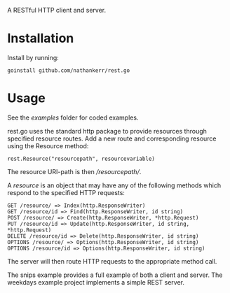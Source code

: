 A RESTful HTTP client and server.


Installation
============

Install by running:

	goinstall github.com/nathankerr/rest.go


Usage
=====

See the *examples* folder for coded examples.

rest.go uses the standard http package to provide resources through specified resource routes. Add a new route and corresponding resource using the Resource method:

	rest.Resource("resourcepath", resourcevariable)

The resource URI-path is then */resourcepath/*.

A *resource* is an object that may have any of the following methods which respond to the specified HTTP requests:

	GET /resource/ => Index(http.ResponseWriter)
	GET /resource/id => Find(http.ResponseWriter, id string)
	POST /resource/ => Create(http.ResponseWriter, *http.Request)
	PUT /resource/id => Update(http.ResponseWriter, id string, *http.Request)
	DELETE /resource/id => Delete(http.ResponseWriter, id string)
	OPTIONS /resource/ => Options(http.ResponseWriter, id string)
	OPTIONS /resource/id => Options(http.ResponseWriter, id string)

The server will then route HTTP requests to the appropriate method call.

The snips example provides a full example of both a client and server.
The weekdays example project implements a simple REST server.

